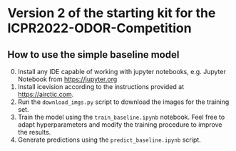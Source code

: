 # Version 2 of the starting kit for the ICPR2022-ODOR-Competition



## How to use the simple baseline model

0. Install any IDE capable of working with jupyter notebooks, e.g. Jupyter Notebook from https://jupyter.org
1. Install icevision according to the instructions provided at https://airctic.com.
2. Run the `download_imgs.py` script to download the images for the training set.
3. Train the model using the `train_baseline.ipynb` notebook. Feel free to adapt hyperparameters and modify the training procedure to improve the results.
4. Generate predictions using the `predict_baseline.ipynb` script.

